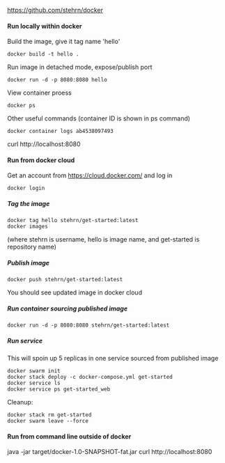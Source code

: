 https://github.com/stehrn/docker

#### Run locally within docker
Build the image, give it tag name 'hello'
```
docker build -t hello .
```
Run image in detached mode, expose/publish port
```
docker run -d -p 8080:8080 hello
```
View container proess
```
docker ps
```
Other useful commands (container ID is shown in ps command)
```
docker container logs ab4538097493
```

curl http://localhost:8080

#### Run from docker cloud
Get an account from https://cloud.docker.com/ and log in
```
docker login
```

##### Tag the image
```
docker tag hello stehrn/get-started:latest
docker images
```
(where stehrn is username, hello is image name, and get-started is repository name)

##### Publish image
```
docker push stehrn/get-started:latest
```
You should see updated image in docker cloud

##### Run container sourcing published image
```
docker run -d -p 8080:8080 stehrn/get-started:latest
```

##### Run service
This will spoin up 5 replicas in one service sourced from published image
```
docker swarm init
docker stack deploy -c docker-compose.yml get-started
docker service ls
docker service ps get-started_web
```

Cleanup:
```
docker stack rm get-started
docker swarm leave --force
```
 
#### Run from command line outside of docker
java -jar target/docker-1.0-SNAPSHOT-fat.jar
curl http://localhost:8080